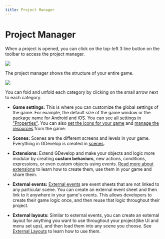 ```yaml
---
title: Project Manager
---
```

# Project Manager

When a project is opened, you can click on the top-left 3 line button on the toolbar to access the project manager.

![](/gdevelop5/interface/project-manager/pasted/20230309-185213.png)

The project manager shows the structure of your entire game.

![](/gdevelop5/interface/project-manager/pasted/20230309-185441.png)

You can fold and unfold each category by clicking on the small arrow next to each category.

  * **Game settings:** This is where you can customize the global settings of the game. For example, the default size of the game window or the package name for Android and iOS. You can see [all settings in "Properties"](/gdevelop5/interface/project-manager/properties). You can also [set the icons for your game](/gdevelop5/interface/project-manager/icons) and [manage the resources](/gdevelop5/interface/project-manager/resources) from the game.

  * **Scenes:** Scenes are the different screens and levels in your game. Everything in GDevelop is created in [scenes](/gdevelop5/interface/scene-editor).

  * **Extensions:** Extend GDevelop and make your objects and logic more modular by creating **custom behaviors**, new actions, conditions, expressions, or even custom objects using events. [Read more about extensions](/gdevelop5/extensions/create) to learn how to create them, use them in your game and share them.

  * **External events:** [External events](/gdevelop5/interface/events-editor/External-events) are event sheets that are not linked to any particular scene. You can create an external event sheet and then link to it anywhere in your game's events. This allows developers to create their game logic once, and then reuse that logic throughout their project.

  * **External layouts:** Similar to external events, you can create an external layout for anything you want to use throughout your project(like UI and menu set ups), and then load them into any scene you choose. See [External Layouts](/gdevelop5/interface/scene-editor/external-layouts) to learn how to use them.


